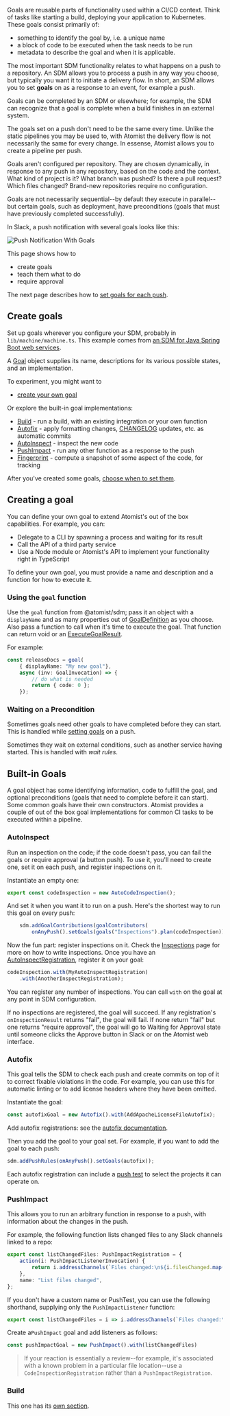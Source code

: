 Goals are reusable parts of functionality used within a CI/CD context. Think of tasks like starting a build, deploying your application to Kubernetes. These goals consist primarily of:

- something to identify the goal by, i.e. a unique name
- a block of code to be executed when the task needs to be run
- metadata to describe the goal and when it is applicable.

The most important SDM functionality relates to what
happens on a push to a repository. An SDM allows you to process a push
in any way you choose, but typically you want it to initiate a
delivery flow. In short, an SDM allows you to set **goals** on as a response to 
an event, for example a push. 

Goals can be completed by an SDM or elsewhere; for example, the SDM can recognize that a goal
is complete when a build finishes in an external system.

The goals set on a push don't need to be the same every time. Unlike
the static pipelines you may be used to, with Atomist the delivery flow is not necessarily the same
for every change. In essense, Atomist allows you to create a pipeline per push.

Goals aren't configured per repository. They are chosen dynamically, in response to any
push in any repository, based on the code and the context. What kind of project is it?
What branch was pushed? Is there a pull request? Which files changed? Brand-new repositories
require no configuration.

Goals are not necessarily sequential--by default they execute
in parallel--but certain goals, such as deployment, have preconditions
(goals that must have previously completed successfully).

In Slack, a push notification with several goals looks like this:

![Push Notification With Goals](img/push-notification-with-goals.png)

This page shows how to

*  create goals
*  teach them what to do
*  require approval


The next page describes how to [set goals for each push][setting-goals].

[setting-goals]: set-goals.md (Setting Goals in an SDM)



## Create goals

Set up goals wherever you configure your SDM, probably in `lib/machine/machine.ts`. This example comes
from [an SDM for Java Spring Boot web services](https://github.com/atomist-seeds/spring-sdm/blob/master/lib/machine/machine.ts).

A [Goal][goal-apidoc] object supplies its name, descriptions for its various possible states, and an implementation.

[goal-apidoc]: https://atomist.github.io/sdm/classes/_lib_api_goal_goal_.goal.html "API docs for Goal"

To experiment, you might want to

* [create your own goal](#creating-a-goal)

Or explore the built-in goal implementations:

* [Build](build.md) - run a build, with an existing integration or your own function
* [Autofix](#autofix) - apply formatting changes, [CHANGELOG](../pack/changelog.md) updates, etc. as automatic commits
* [AutoInspect](#autoinspect) - inspect the new code
* [PushImpact](#pushimpact) - run any other function as a response to the push
* [Fingerprint](fingerprint.md) - compute a snapshot of some aspect of the code, for tracking

After you've created some goals, [choose when to set them][setting-goals].

## Creating a goal

You can define your own goal to extend Atomist's out of the box capabilities. For example, you can:

- Delegate to a CLI by spawning a process and waiting for its result
- Call the API of a third party service
- Use a Node module or Atomist's API to implement your functionality right in TypeScript

To define your own goal, you must provide a name and description and a function for how to execute it.

### Using the `goal` function

Use the `goal` function from @atomist/sdm; pass it an object with a `displayName` and as many properties out of [GoalDefinition][goaldef-apidoc] as you choose.
Also pass a function to call when it's time to execute the goal. That function can return void or an [ExecuteGoalResult][egr-apidoc].

For example:

``` typescript
const releaseDocs = goal(
    { displayName: "My new goal"}, 
    async (inv: GoalInvocation) => {
        // do what is needed
        return { code: 0 };
    });
```

[goaldef-apidoc]: https://atomist.github.io/sdm/interfaces/_lib_api_goal_goal_.goaldefinition.html (GoalDefinition API Doc)
[egr-apidoc]: https://atomist.github.io/sdm/interfaces/_lib_api_goal_executegoalresult_.executegoalresult.html (ExecuteGoalResult API Doc)

### Waiting on a Precondition

Sometimes goals need other goals to have completed before they can start. This is handled while [setting goals](set-goals.md) on a push.

Sometimes they wait on external conditions, such as another service having started. This is handled with *wait rules*.


## Built-in Goals

A goal object has some identifying information, code to fulfill the goal, and optional preconditions (goals that need to complete before it can start). Some common goals have their own constructors. Atomist provides a couple of out of the box goal implementations for common CI tasks to be executed within a pipeline.

### AutoInspect

Run an inspection on the code; if the code doesn't pass, you can fail the goals or require approval (a button push). To use it, you'll need to create one, set it on each push, and register inspections on it.

Instantiate an empty one:

```typescript
export const codeInspection = new AutoCodeInspection();
```

And set it when you want it to run on a push. Here's the shortest way to run this goal on every push:

```typescript
    sdm.addGoalContributions(goalContributors(
        onAnyPush().setGoals(goals("Inspections").plan(codeInspection))))
```

Now the fun part: register inspections on it. Check the [Inspections][inspection] page for more on how to write inspections.
Once you have an [AutoInspectRegistration][AutoInspectRegistration], register it on your goal:

```typescript
codeInspection.with(MyAutoInspectRegistration)
    .with(AnotherInspectRegistration);
```

You can register any number of inspections. You can call `with` on the goal at any point in SDM configuration.

If no inspections are registered, the goal will succeed. If any registration's `onInspectionResult` returns "fail", the goal will fail. If none return "fail" but one returns "require approval", the goal will go to Waiting for Approval state until someone clicks the Approve button in Slack or on the Atomist web interface. 

[AutoInspectRegistration]: https://atomist.github.io/sdm/interfaces/_lib_api_registration_autoinspectregistration_.autoinspectregistration.html (AutoInspectRegistration API Doc)
[inspection]: inspect.md (Automatic Code Inspections)

### Autofix

This goal tells the SDM to check each push and create commits on top of it to correct fixable
violations in the code. For example, you can use this for automatic linting or to add license headers
where they have been omitted.

Instantiate the goal:

``` typescript
const autofixGoal = new Autofix().with(AddApacheLicenseFileAutofix);
```

Add autofix registrations: see the [autofix documentation](autofix.md).

Then you add the goal to your goal set. For example, if you want to add the goal to each push:

``` typescript
sdm.addPushRules(onAnyPush().setGoals(autofix));
```

Each autofix registration can include a [push test](push-test.md) to select the projects it
can operate on.

### PushImpact

This allows you to run an arbitrary function in response to a push, with information
about the changes in the push.

For example, the following function lists changed files to any
Slack channels linked to a repo:

```typescript
export const listChangedFiles: PushImpactRegistration = {
    action(i: PushImpactListenerInvocation) {
        return i.addressChannels(`Files changed:\n${i.filesChanged.map(n => "- `" + n + "`").join("\n")}`);
    },
    name: "List files changed",
};
```

If you don't have a custom name or PushTest, you can use the following shorthand, supplying only the
`PushImpactListener` function:


```typescript
export const listChangedFiles = i => i.addressChannels(`Files changed:\n${i.filesChanged.map(n => "- `" + n + "`").join("\n")}`);

```

Create a`PushImpact` goal and add listeners as follows:

```typescript
const pushImpactGoal = new PushImpact().with(listChangedFiles)
```

> If your reaction is essentially a review--for example, it's associated
> with a known problem in a particular file location--use a
> `CodeInspectionRegistration` rather than a `PushImpactRegistration`.

### Build

This one has its [own section](build.md).

